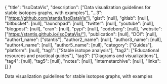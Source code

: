 {
  "title": "IsoDataVis",
  "description": ["Data visualization guidelines for stable isotopes graphs, with examples"],
  "...3": ["https://github.com/stantis/IsoDataVis"],
  "gist": [null],
  "gitlab": [null],
  "bitbucket": [null],
  "launchpad": [null],
  "twitter": [null],
  "youtube": [null],
  "blogpost": [null],
  "cran": [null],
  "pypi": [null],
  "codeberg": [null],
  "website": ["https://stantis.github.io/IsoDataVis/"],
  "publication": [null],
  "DOI": [null],
  "author1_name": ["stantis"],
  "author2_name": [null],
  "author3_name": [null],
  "author4_name": [null],
  "author5_name": [null],
  "category": ["Guides"],
  "platform": [null],
  "tag1": ["Stable isotope analysis"],
  "tag2": ["Educational resources and practical guides"],
  "tag3": ["Diagrams and visualizations"],
  "tag4": [null],
  "tag5": [null],
  "notes": [null],
  "internetarchive": [null],
  "links": []
}

<!-- Generated by csv2md.R – do not edit by hand -->

Data visualization guidelines for stable isotopes graphs, with examples